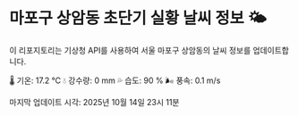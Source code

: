 
# 마포구 상암동 초단기 실황 날씨 정보 🌤️

이 리포지토리는 기상청 API를 사용하여 서울 마포구 상암동의 날씨 정보를 업데이트합니다. 

🌡️ 기온: 17.2 ℃
💧 강수량: 0 mm
💦 습도: 90 %
🌬️ 풍속: 0.1 m/s

마지막 업데이트 시각: 2025년 10월 14일 23시 11분    
